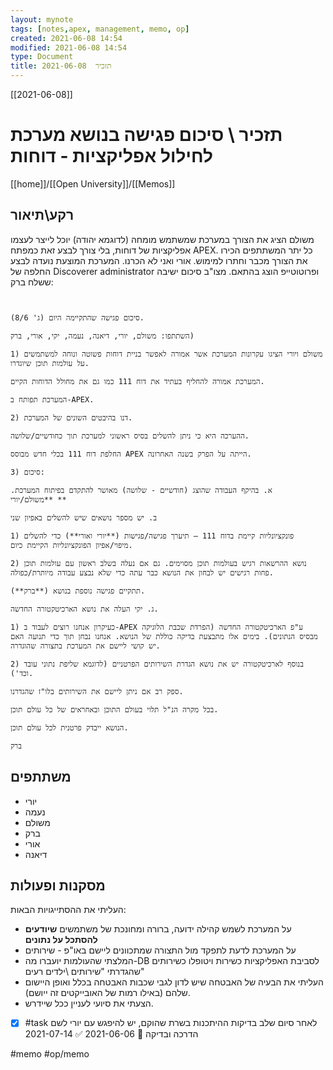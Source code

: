 ```yaml
---
layout: mynote
tags: [notes,apex, management, memo, op] 
created: 2021-06-08 14:54
modified: 2021-06-08 14:54
type: Document
title: תזכיר  2021-06-08
---
```

[[2021-06-08]]
#   תזכיר \ סיכום פגישה בנושא מערכת לחילול אפליקציות - דוחות 
[[home]]/[[Open University]]/[[Memos]]

## רקע\תיאור
משולם הציג את הצורך במערכת שמשתמש מומחה (לדוגמא יהודה) יוכל לייצר לעצמו אפליקציות של דוחות, בלי צורך לבצע זאת כמפתח APEX.
כל יתר המשתתפים הכירו את הצורך מכבר וחתרו למימוש.
אורי ואני לא הכרנו. 
המערכת המוצעת נועדה לבצע החלפה של Discoverer administrator ופרוטוטייפ הוצג בהתאם.
מצו"ב סיכום ישיבה ששלח ברק:
```
          

סיכום פגישה שהתקיימה היום (ג' 8/6).

השתתפו: משולם, יורי, דיאנה, נעמה, יקי, אורי, ברק)

1) משולם ויורי הציגו עקרונות המערכת אשר אמורה לאפשר בניית דוחות פשוטה ונוחה למשתמשים על עולמות תוכן שיוגדרו.

המערכת אמורה להחליף בעתיד את דוח 111 כמו גם את מחולל הדוחות הקיים.

המערכת תפותח ב-APEX.

2) דנו בהיבטים השונים של המערכת.

ההערכה היא כי ניתן להשלים בסיס ראשוני למערכת תוך כחודשיים/שלושה.

החלפת דוח 111 בכלי חדש מבוסס APEX הייתה על הפרק בשנה האחרונה.

3) סיכום:

א. בהיקף העבודה שהוצג (חודשיים - שלושה) מאושר להתקדם בפיתוח המערכת.  **משולם/יורי**

ב. יש מספר נושאים שיש להשלים באפיון שני

1) פונקציונליות קיימת בדוח 111 – תיערך פגישה/פגישות (**יורי ואורי**) כדי להשלים מיפוי/אפיון הפונקציונליות הקיימת כיום. 

2) נושא ההרשאות רגיש בעולמות תוכן מסוימים. גם אם נעלה בשלב ראשון עם עולמות תוכן פחות רגישים יש לבחון את הנושא כבר עתה כדי שלא נבצע עבודה מיותרת/כפולה.

תתקיים פגישה נוספת בנושא (**ברק**). 

ג. יקי העלה את נושא הארכיטקטורה החדשה.

1) כעיקרון אנחנו רוצים לעבוד ב-APEX ע"פ הארכיטקטורה החדשה (הפרדת שכבת הלוגיקה מבסיס הנתונים). בימים אלו מתבצעת בדיקה כוללת של הנושא. אנחנו נבחן תוך כדי תנועה האם יש קושי ליישם את המערכת בתצורה שהוגדרה.

2) בנוסף לארכיטקטורה יש את נושא הגדרת השירותים הפרטניים (לדוגמא שליפת נתוני עובד וכד').

ספק רב אם ניתן ליישם את השירותים בלו"ז שהגדרנו.

בכל מקרה הנ"ל תלוי בעולם התוכן ובאחראים של כל עולם תוכן.

הנושא ייבדק פרטנית לכל עולם תוכן.

ברק
```


## משתתפים
- יורי
- נעמה
- משולם
- ברק
- אורי 
- דיאנה
## מסקנות ופעולות
העליתי את ההסתייגויות הבאות: 
- על המערכת לשמש קהילה ידועה, ברורה ומחונכת של משתמשים **שיודעים להסתכל על נתונים**
- על המערכת לדעת לתפקד מול התצורה שמתכוונים ליישם באו"פ - שירותים 
- המלצתי שהעולמות יועברו מה-DB לסביבת האפליקציות כשירות ויטופלו כשירותים שהגדרתי "שירותים \ילדים רעים"  
- העליתי את הבעיה של האבטחה שיש לדון לגבי שכבות האבטחה בכלל ואופן היישום שלהם (באילו רמות של האובייקטים זה ייושם).
- הצעתי את סיועי לעניין ככל שיידרש. 
- [x] #task לאחר סיום שלב בדיקות ההיתכנות בשרת שהוקם, יש להיפגש עם יורי לשם הדרכה ובדיקה 📅 2021-06-06 ✅ 2021-07-14

#memo 
#op/memo